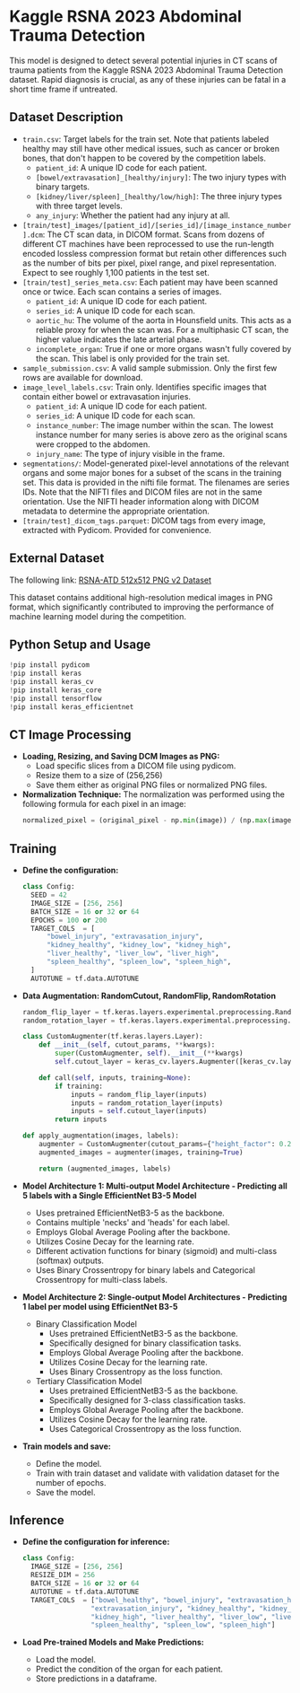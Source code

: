 # Kaggle RSNA 2023 Abdominal Trauma Detection

This model is designed to detect several potential injuries in CT scans of trauma patients from the Kaggle RSNA 2023 Abdominal Trauma Detection dataset. Rapid diagnosis is crucial, as any of these injuries can be fatal in a short time frame if untreated.


## Dataset Description

- `train.csv`: Target labels for the train set. Note that patients labeled healthy may still have other medical issues, such as cancer or broken bones, that don't happen to be covered by the competition labels.
  - `patient_id`: A unique ID code for each patient.
  - `[bowel/extravasation]_[healthy/injury]`: The two injury types with binary targets.
  - `[kidney/liver/spleen]_[healthy/low/high]`: The three injury types with three target levels.
  - `any_injury`: Whether the patient had any injury at all.
- `[train/test]_images/[patient_id]/[series_id]/[image_instance_number].dcm`: The CT scan data, in DICOM format. Scans from dozens of different CT machines have been reprocessed to use the run-length encoded lossless compression format but retain other differences such as the number of bits per pixel, pixel range, and pixel representation. Expect to see roughly 1,100 patients in the test set.
- `[train/test]_series_meta.csv`: Each patient may have been scanned once or twice. Each scan contains a series of images.
  - `patient_id`: A unique ID code for each patient.
  - `series_id`: A unique ID code for each scan.
  - `aortic_hu`: The volume of the aorta in Hounsfield units. This acts as a reliable proxy for when the scan was. For a multiphasic CT scan, the higher value indicates the late arterial phase.
  - `incomplete_organ`: True if one or more organs wasn't fully covered by the scan. This label is only provided for the train set.
- `sample_submission.csv`: A valid sample submission. Only the first few rows are available for download.
- `image_level_labels.csv`: Train only. Identifies specific images that contain either bowel or extravasation injuries.
  - `patient_id`: A unique ID code for each patient.
  - `series_id`: A unique ID code for each scan.
  - `instance_number`: The image number within the scan. The lowest instance number for many series is above zero as the original scans were cropped to the abdomen.
  - `injury_name`: The type of injury visible in the frame.
- `segmentations/`: Model-generated pixel-level annotations of the relevant organs and some major bones for a subset of the scans in the training set. This data is provided in the nifti file format. The filenames are series IDs. Note that the NIFTI files and DICOM files are not in the same orientation. Use the NIFTI header information along with DICOM metadata to determine the appropriate orientation.
- `[train/test]_dicom_tags.parquet`: DICOM tags from every image, extracted with Pydicom. Provided for convenience.
## External Dataset
The following link: [RSNA-ATD 512x512 PNG v2 Dataset](https://www.kaggle.com/datasets/awsaf49/rsna-atd-512x512-png-v2-dataset)

This dataset contains additional high-resolution medical images in PNG format, which significantly contributed to improving the performance of machine learning model during the competition.



## Python Setup and Usage

```python
!pip install pydicom
!pip install keras
!pip install keras_cv
!pip install keras_core
!pip install tensorflow
!pip install keras_efficientnet

```


## CT Image Processing

- **Loading, Resizing, and Saving DCM Images as PNG:**
  - Load specific slices from a DICOM file using pydicom.
  - Resize them to a size of (256,256)
  - Save them either as original PNG files or normalized PNG files.
- **Normalization Technique:** The normalization was performed using the following formula for each pixel in an image:
  ```python
  normalized_pixel = (original_pixel - np.min(image)) / (np.max(image) - np.min(image))
  ```


## Training

- **Define the configuration:**
  ```python
  class Config:
    SEED = 42
    IMAGE_SIZE = [256, 256]
    BATCH_SIZE = 16 or 32 or 64
    EPOCHS = 100 or 200
    TARGET_COLS  = [
        "bowel_injury", "extravasation_injury",
        "kidney_healthy", "kidney_low", "kidney_high",
        "liver_healthy", "liver_low", "liver_high",
        "spleen_healthy", "spleen_low", "spleen_high",
    ]
    AUTOTUNE = tf.data.AUTOTUNE
  ```
  
- **Data Augmentation: RandomCutout, RandomFlip, RandomRotation**
  ```python
  random_flip_layer = tf.keras.layers.experimental.preprocessing.RandomFlip("horizontal")
  random_rotation_layer = tf.keras.layers.experimental.preprocessing.RandomRotation(0.2)

  class CustomAugmenter(tf.keras.layers.Layer):
      def __init__(self, cutout_params, **kwargs):
          super(CustomAugmenter, self).__init__(**kwargs)
          self.cutout_layer = keras_cv.layers.Augmenter([keras_cv.layers.RandomCutout(**cutout_params)])
  
      def call(self, inputs, training=None):
          if training:
              inputs = random_flip_layer(inputs)
              inputs = random_rotation_layer(inputs)
              inputs = self.cutout_layer(inputs)
          return inputs
  
  def apply_augmentation(images, labels):
      augmenter = CustomAugmenter(cutout_params={"height_factor": 0.2, "width_factor": 0.2})
      augmented_images = augmenter(images, training=True)
  
      return (augmented_images, labels)
    ```
  
- **Model Architecture 1: Multi-output Model Architecture - Predicting all 5 labels with a Single EfficientNet B3-5 Model**
  - Uses pretrained EfficientNetB3-5 as the backbone.
  - Contains multiple 'necks' and 'heads' for each label.
  - Employs Global Average Pooling after the backbone.
  - Utilizes Cosine Decay for the learning rate.
  - Different activation functions for binary (sigmoid) and multi-class (softmax) outputs.
  - Uses Binary Crossentropy for binary labels and Categorical Crossentropy for multi-class labels.

- **Model Architecture 2: Single-output Model Architectures - Predicting 1 label per model using EfficientNet B3-5**
  - Binary Classification Model
    - Uses pretrained EfficientNetB3-5 as the backbone.
    - Specifically designed for binary classification tasks.
    - Employs Global Average Pooling after the backbone.
    - Utilizes Cosine Decay for the learning rate.
    - Uses Binary Crossentropy as the loss function.
  - Tertiary Classification Model
    - Uses pretrained EfficientNetB3-5 as the backbone.
    - Specifically designed for 3-class classification tasks.
    - Employs Global Average Pooling after the backbone.
    - Utilizes Cosine Decay for the learning rate.
    - Uses Categorical Crossentropy as the loss function.

- **Train models and save:**
  - Define the model.
  - Train with train dataset and validate with validation dataset for the number of epochs.
  - Save the model.


## Inference
- **Define the configuration for inference:**
  ```python
  class Config:
    IMAGE_SIZE = [256, 256]
    RESIZE_DIM = 256
    BATCH_SIZE = 16 or 32 or 64
    AUTOTUNE = tf.data.AUTOTUNE
    TARGET_COLS  = ["bowel_healthy", "bowel_injury", "extravasation_healthy",
                   "extravasation_injury", "kidney_healthy", "kidney_low",
                   "kidney_high", "liver_healthy", "liver_low", "liver_high",
                   "spleen_healthy", "spleen_low", "spleen_high"]
  ```

- **Load Pre-trained Models and Make Predictions:**
  - Load the model.
  - Predict the condition of the organ for each patient.
  - Store predictions in a dataframe.
